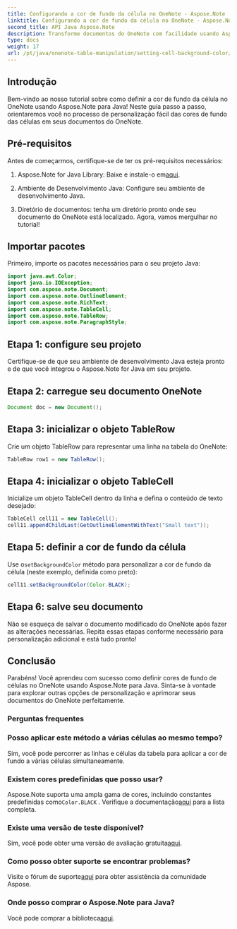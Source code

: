```yaml
---
title: Configurando a cor de fundo da célula no OneNote - Aspose.Note
linktitle: Configurando a cor de fundo da célula no OneNote - Aspose.Note
second_title: API Java Aspose.Note
description: Transforme documentos do OneNote com facilidade usando Aspose.Note para Java. Personalize facilmente as cores de fundo das células. Experimente o teste gratuito agora!
type: docs
weight: 17
url: /pt/java/onenote-table-manipulation/setting-cell-background-color/
---
```

## Introdução
Bem-vindo ao nosso tutorial sobre como definir a cor de fundo da célula no OneNote usando Aspose.Note para Java! Neste guia passo a passo, orientaremos você no processo de personalização fácil das cores de fundo das células em seus documentos do OneNote.
## Pré-requisitos
Antes de começarmos, certifique-se de ter os pré-requisitos necessários:
1.  Aspose.Note for Java Library: Baixe e instale-o em[aqui](https://releases.aspose.com/note/java/).
   
2. Ambiente de Desenvolvimento Java: Configure seu ambiente de desenvolvimento Java.
3. Diretório de documentos: tenha um diretório pronto onde seu documento do OneNote está localizado.
Agora, vamos mergulhar no tutorial!
## Importar pacotes
Primeiro, importe os pacotes necessários para o seu projeto Java:
```java
import java.awt.Color;
import java.io.IOException;
import com.aspose.note.Document;
import com.aspose.note.OutlineElement;
import com.aspose.note.RichText;
import com.aspose.note.TableCell;
import com.aspose.note.TableRow;
import com.aspose.note.ParagraphStyle;
```
## Etapa 1: configure seu projeto
Certifique-se de que seu ambiente de desenvolvimento Java esteja pronto e de que você integrou o Aspose.Note for Java em seu projeto.
## Etapa 2: carregue seu documento OneNote
```java
Document doc = new Document();
```
## Etapa 3: inicializar o objeto TableRow
Crie um objeto TableRow para representar uma linha na tabela do OneNote:
```java
TableRow row1 = new TableRow();
```
## Etapa 4: inicializar o objeto TableCell
Inicialize um objeto TableCell dentro da linha e defina o conteúdo de texto desejado:
```java
TableCell cell11 = new TableCell();
cell11.appendChildLast(GetOutlineElementWithText("Small text"));
```
## Etapa 5: definir a cor de fundo da célula
 Use o`setBackgroundColor` método para personalizar a cor de fundo da célula (neste exemplo, definida como preto):
```java
cell11.setBackgroundColor(Color.BLACK);
```
## Etapa 6: salve seu documento
Não se esqueça de salvar o documento modificado do OneNote após fazer as alterações necessárias.
Repita essas etapas conforme necessário para personalização adicional e está tudo pronto!
## Conclusão
Parabéns! Você aprendeu com sucesso como definir cores de fundo de células no OneNote usando Aspose.Note para Java. Sinta-se à vontade para explorar outras opções de personalização e aprimorar seus documentos do OneNote perfeitamente.
### Perguntas frequentes
### Posso aplicar este método a várias células ao mesmo tempo?
Sim, você pode percorrer as linhas e células da tabela para aplicar a cor de fundo a várias células simultaneamente.
### Existem cores predefinidas que posso usar?
 Aspose.Note suporta uma ampla gama de cores, incluindo constantes predefinidas como`Color.BLACK` . Verifique a documentação[aqui](https://reference.aspose.com/note/java/) para a lista completa.
### Existe uma versão de teste disponível?
 Sim, você pode obter uma versão de avaliação gratuita[aqui](https://releases.aspose.com/).
### Como posso obter suporte se encontrar problemas?
 Visite o fórum de suporte[aqui](https://forum.aspose.com/c/note/28) para obter assistência da comunidade Aspose.
### Onde posso comprar o Aspose.Note para Java?
 Você pode comprar a biblioteca[aqui](https://purchase.aspose.com/buy).